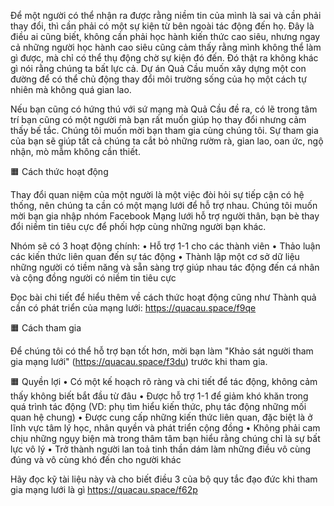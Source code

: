 Để một người có thể nhận ra được rằng niềm tin của mình là sai và cần phải thay đổi, thì cần phải có một sự kiện từ bên ngoài tác động đến họ. Đây là điều ai cũng biết, không cần phải học hành kiến thức cao siêu, nhưng ngay cả những người học hành cao siêu cũng cảm thấy rằng mình không thể làm gì được, mà chỉ có thể thụ động chờ sự kiện đó đến. Đó thật ra không khác gì nói rằng chúng ta bất lực cả. Dự án Quả Cầu muốn xây dựng một con đường để có thể chủ động thay đổi môi trường sống của họ một cách tự nhiên mà không quá gian lao. 

Nếu bạn cũng có hứng thú với sứ mạng mà Quả Cầu đề ra, có lẽ trong tâm trí bạn cũng có một người mà bạn rất muốn giúp họ thay đổi nhưng cảm thấy bế tắc. Chúng tôi muốn mời bạn tham gia cùng chúng tôi. Sự tham gia của bạn sẽ giúp tất cả chúng ta cắt bỏ những rườm rà, gian lao, oan ức, ngộ nhận, mò mẫm không cần thiết. 

🟧 Cách thức hoạt động

Thay đổi quan niệm của một người là một việc đòi hỏi sự tiếp cận có hệ thống, nên chúng ta cần có một mạng lưới để hỗ trợ nhau. Chúng tôi muốn mời bạn gia nhập nhóm Facebook Mạng lưới hỗ trợ người thân, bạn bè thay đổi niềm tin tiêu cực để phối hợp cùng những người bạn khác. 

Nhóm sẽ có 3 hoạt động chính:
• Hỗ trợ 1-1 cho các thành viên
• Thảo luận các kiến thức liên quan đến sự tác động
• Thành lập một cơ sở dữ liệu những người có tiềm năng và sẵn sàng trợ giúp nhau tác động đến cá nhân và cộng đồng người có niềm tin tiêu cực

Đọc bài chi tiết để hiểu thêm về cách thức hoạt động cũng như Thành quả cần có phát triển của mạng lưới: https://quacau.space/f9qe

🟧 Cách tham gia 

Để chúng tôi có thể hỗ trợ bạn tốt hơn, mời bạn làm "Khảo sát người tham gia mạng lưới" (https://quacau.space/f3du) trước khi tham gia.

🟧 Quyền lợi
• Có một kế hoạch rõ ràng và chi tiết để tác động, không cảm thấy không biết bắt đầu từ đâu
• Được hỗ trợ 1-1 để giảm khó khăn trong quá trình tác động (VD: phụ tìm hiểu kiến thức, phụ tác động những mối quan hệ chung) 
• Được cung cấp những kiến thức liên quan, đặc biệt là ở lĩnh vực tâm lý học, nhân quyền và phát triển cộng đồng
• Không phải cam chịu những ngụy biện mà trong thâm tâm bạn hiểu rằng chúng chỉ là sự bất lực vô lý
• Trở thành người lan toả tinh thần dám làm những điều vô cùng đúng và vô cùng khó đến cho người khác


Hãy đọc kỹ tài liệu này và cho biết điều 3 của bộ quy tắc đạo đức khi tham gia mạng lưới là gì https://quacau.space/f62p